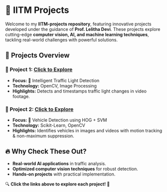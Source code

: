 # 🚀 IITM Projects

Welcome to my **IITM-projects repository**, featuring innovative projects developed under the guidance of **Prof. Lelitha Devi**. These projects explore cutting-edge **computer vision, AI, and machine learning techniques**, tackling real-world challenges with powerful solutions.

## 📂 Projects Overview
### 🔹 Project 1: [Click to Explore](./Project1)
- **Focus:** 🚦 Intelligent Traffic Light Detection
- **Technology:** OpenCV, Image Processing
- **Highlights:** Detects and timestamps traffic light changes in video footage.

### 🔹 Project 2: [Click to Explore](./Project2)
- **Focus:** 🚗 Vehicle Detection using HOG + SVM
- **Technology:** Scikit-Learn, OpenCV
- **Highlights:** Identifies vehicles in images and videos with motion tracking & non-maximum suppression.

## 🔥 Why Check These Out?
- **Real-world AI applications** in traffic analysis.
- **Optimized computer vision techniques** for robust detection.
- **Hands-on projects** with practical implementation.

🔍 **Click the links above to explore each project!** 🚀

